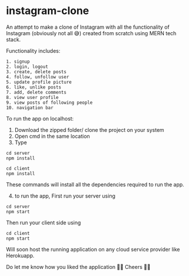 # instagram-clone

An attempt to make a clone of Instagram with all the functionality of Instagram (obviously not all 😅) created from scratch using MERN tech stack.

Functionality includes:
```
1. signup
2. login, logout
3. create, delete posts
4. follow, unfollow user
5. update profile picture
6. like, unlike posts
7. add, delete comments
8. view user profile
9. view posts of following people
10. navigation bar
```

To run the app on localhost:

1. Download the zipped folder/ clone the project on your system
2. Open cmd in the same location
3. Type 
```
cd server
npm install
    
cd client
npm install
```
These commands will install all the dependencies required to run the app.

4. to run the app,
First run your server using
```
cd server
npm start
```
Then run your client side using
```
cd client
npm start
```

Will soon host the running application on any cloud service provider like Herokuapp.

Do let me know how you liked the application 🚀🚀
Cheers 🤜🤛
